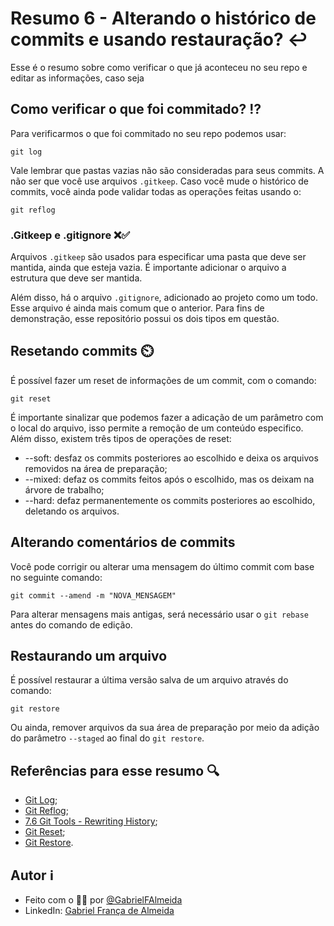 # Resumo 6 - Alterando o histórico de commits e usando restauração? ↩️

Esse é o resumo sobre como verificar o que já aconteceu no seu repo e editar as informações, caso seja

## Como verificar o que foi commitado? ⁉️

Para verificarmos o que foi commitado no seu repo podemos usar:

    git log

Vale lembrar que pastas vazias não são consideradas para seus commits. A não ser que você use arquivos ```.gitkeep```.
Caso você mude o histórico de commits, você ainda pode validar todas as operações feitas usando o:

    git reflog

### .Gitkeep e .gitignore ❌✅

Arquivos ```.gitkeep``` são usados para especificar uma pasta que deve ser mantida, ainda que esteja vazia. É importante adicionar o arquivo a estrutura que deve ser mantida. 

Além disso, há o arquivo ```.gitignore```, adicionado ao projeto como um todo. Esse arquivo é ainda mais comum que o anterior. Para fins de demonstração, esse repositório possui os dois tipos em questão.

## Resetando commits ⏲️

É possível fazer um reset de informações de um commit, com o comando:

    git reset

É importante sinalizar que podemos fazer a adicação de um parâmetro com o local do arquivo, isso permite a remoção de um conteúdo especifico.
Além disso, existem três tipos de operações de reset:
- --soft: desfaz os commits posteriores ao escolhido e deixa os arquivos removidos na área de preparação;
- --mixed: defaz os commits feitos após o escolhido, mas os deixam na árvore de trabalho;
- --hard: defaz permanentemente os commits posteriores ao escolhido, deletando os arquivos.

## Alterando comentários de commits

Você pode corrigir ou alterar uma mensagem do último commit com base no seguinte comando:

    git commit --amend -m "NOVA_MENSAGEM"

Para alterar mensagens mais antigas, será necessário usar o ```git rebase``` antes do comando de edição.

## Restaurando um arquivo
É possível restaurar a última versão salva de um arquivo através do comando:

    git restore

Ou ainda, remover arquivos da sua área de preparação por meio da adição do parâmetro ```--staged``` ao final do ```git restore```.

## Referências para esse resumo 🔍

- [Git Log](https://git-scm.com/docs/git-log);
- [Git Reflog](https://git-scm.com/docs/git-reflog);
- [7.6 Git Tools - Rewriting History](https://git-scm.com/book/en/v2/Git-Tools-Rewriting-History);
- [Git Reset](https://git-scm.com/docs/git-reset);
- [Git Restore](https://git-scm.com/docs/git-restore).

## Autor ℹ️

- Feito com o 🫶🏻 por [@GabrielFAlmeida](https://github.com/GabrielFAlmeida)
- LinkedIn: [Gabriel França de Almeida](https://www.linkedin.com/in/gabriel-frnca/)
